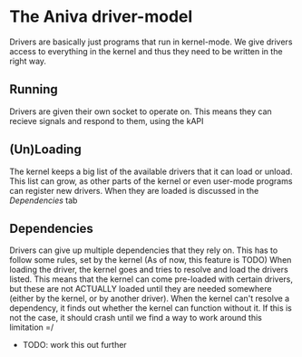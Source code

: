 # The Aniva driver-model

Drivers are basically just programs that run in kernel-mode. We give drivers access to everything in the kernel and thus 
they need to be written in the right way.

## Running

Drivers are given their own socket to operate on. This means they can recieve signals and respond to them, using the kAPI

## (Un)Loading

The kernel keeps a big list of the available drivers that it can load or unload. This list can grow, as other parts of the 
kernel or even user-mode programs can register new drivers. When they are loaded is discussed in the *Dependencies* tab

## Dependencies

Drivers can give up multiple dependencies that they rely on. This has to follow some rules, set by the kernel
(As of now, this feature is TODO)
When loading the driver, the kernel goes and tries to resolve and load the drivers listed. This means that the 
kernel can come pre-loaded with certain drivers, but these are not ACTUALLY loaded until they are needed somewhere 
(either by the kernel, or by another driver). When the kernel can't resolve a dependency, it finds out whether the kernel
can function without it. If this is not the case, it should crash until we find a way to work around this limitation =/

- TODO: work this out further
